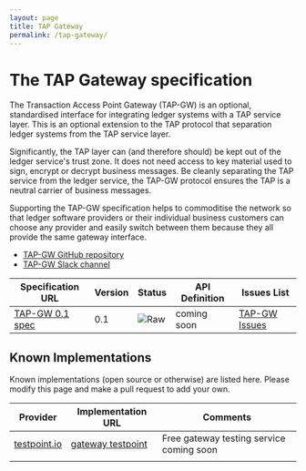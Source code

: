 ```yaml
---
layout: page
title: TAP Gateway
permalink: /tap-gateway/
---
```


# The TAP Gateway specification

The Transaction Access Point Gateway (TAP-GW) is an optional, standardised interface for integrating ledger systems with a TAP service layer. This is an optional extension to the TAP protocol that separation ledger systems from the TAP service layer.

Significantly, the TAP layer can (and therefore should) be kept out of the ledger service's trust zone. It does not need access to key material used to sign, encrypt or decrypt business messages. Be cleanly separating the TAP service from the ledger service, the TAP-GW protocol ensures the TAP is a neutral carrier of business messages.

Supporting the TAP-GW specification helps to commoditise the network so that ledger software providers or their individual business customers can choose any provider and easily switch between them because they all provide the same gateway interface.

* [TAP-GW GitHub repository](https://github.com/ausdigital/ausdigital-tap-gw)
* [TAP-GW Slack channel](https://ausdigital.slack.com/messages/spec-tap-gw/)

| Specification URL | Version | Status | API Definition |  Issues List |
| ----------------- | ------  | ------ | -------------- |  ----------- |
| [TAP-GW 0.1 spec](http://ausdigital.org/specs/ausdigital-tap-gw/1.0/) | 0.1 | ![Raw](http://rfc.unprotocols.org/spec:2/COSS/raw.svg)  | coming soon | [TAP-GW Issues](https://github.com/ausdigital/ausdigital-tap-gw/issues)  |

## Known Implementations

Known implementations (open source or otherwise) are listed here.  Please modify this page and make a pull request to add your own.

|Provider|Implementation URL|Comments|
|--------|------------------|--------|
|[testpoint.io](http://testpoint.io/) | [gateway testpoint](http://testpoint.io/tap-gw)| Free gateway testing service coming soon|
|  |  |  |
